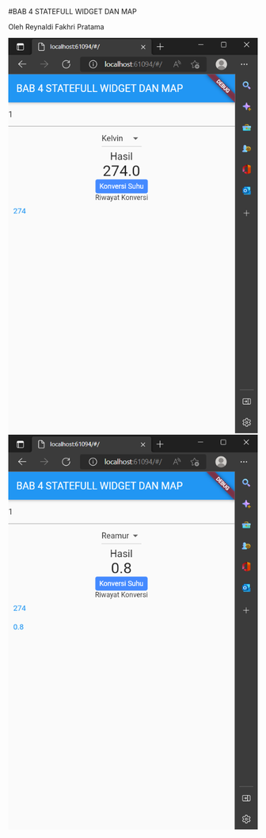 #BAB 4 STATEFULL WIDGET DAN MAP

Oleh Reynaldi Fakhri Pratama

![ss](https://github.com/renaldi-oss/pemrogaman_mobile/blob/master/Bab4_konverterSuhu/1.PNG?raw=true "screenshot")
![ss](https://github.com/renaldi-oss/pemrogaman_mobile/blob/master/Bab4_konverterSuhu/2.PNG?raw=true "screenshot")
